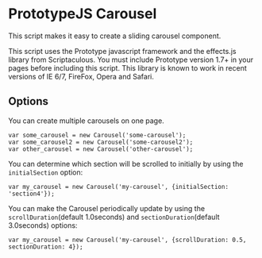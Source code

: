 PrototypeJS Carousel
========================================================================================

This script makes it easy to create a sliding carousel component.

This script uses the Prototype javascript framework and the effects.js library from Scriptaculous. You must include Prototype version 1.7+ in your pages before including this script. This library is known to work in recent versions of IE 6/7, FireFox, Opera and Safari.


Options
------------------------------------------------------------------------------------------


You can create multiple carousels on one page.

	var some_carousel = new Carousel('some-carousel');
	var some_carousel2 = new Carousel('some-carousel2');
	var other_carousel = new Carousel('other-carousel');
	
You can determine which section will be scrolled to initially by using the `initialSection` option:

	var my_carousel = new Carousel('my-carousel', {initialSection: 'section4'});

You can make the Carousel periodically update by using the `scrollDuration`(default 1.0seconds) and `sectionDuration`(default 3.0seconds) options:

	var my_carousel = new Carousel('my-carousel', {scrollDuration: 0.5, sectionDuration: 4});
